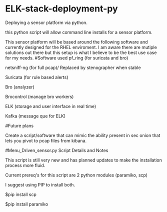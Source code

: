 # ELK-stack-deployment-py
Deploying a sensor platform via python.

this python script will allow command line installs for a sensor platform.

This sensor platform will be based around the following software and currently designed for the RHEL enviroment. I am aware there are mutiple solutions out there but this setup is what I believe to be the best use case for my needs.
#Software used
pf_ring (for suricata and bro)

netsniff-ng (for full pcap)/ Replaced by stenographer when stable

Suricata (for rule based alerts)

Bro (analyzer)

Brocontrol (manage bro workers)

ELK (storage and user interface in real time)

Kafka (message que for ELK)

#Future plans

Create a script/software that can mimic the ability present in sec onion that lets you pivot to pcap files from kibana.


#Menu_Driven_sensor.py Script Details and Notes

This script is still very new and has planned updates to make the installation process more fluid.

Current prereq's for this script are 2 python modules (paramiko, scp)

I suggest using PIP to install both.

$pip install scp

$pip install paramiko

